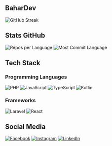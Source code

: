 ## BaharDev
![GitHub Streak](https://streak-stats.demolab.com?user=BaharudinZaelani&theme=transparent&hide_border=true&locale=id&mode=weekly&card_width=1000)

## Stats GitHub
![Repos per Language](http://github-profile-summary-cards.vercel.app/api/cards/repos-per-language?username=BaharudinZaelani&theme=dark)
![Most Commit Language](http://github-profile-summary-cards.vercel.app/api/cards/most-commit-language?username=BaharudinZaelani&theme=dark)

## Tech Stack
### Programming Languages
![PHP](https://img.shields.io/badge/-PHP-777BB4?style=flat-square&logo=php)
![JavaScript](https://img.shields.io/badge/-JavaScript-F7DF1E?style=flat-square&logo=javascript)
![TypeScript](https://img.shields.io/badge/-TypeScript-007ACC?style=flat-square&logo=typescript)
![Kotlin](https://img.shields.io/badge/-Kotlin-7F52B0?style=flat-square&logo=kotlin)

### Frameworks
![Laravel](https://img.shields.io/badge/-Laravel-EF3E30?style=flat-square&logo=laravel)
![React](https://img.shields.io/badge/-React-61DAFB?style=flat-square&logo=react)

## Social Media
[![Facebook](https://img.shields.io/badge/Facebook-1877F2?style=flat&logo=facebook&logoColor=white)](https://fb.com/baharudinzaelani1)
[![Instagram](https://img.shields.io/badge/Instagram-E4405F?style=flat&logo=instagram&logoColor=white)](https://instagram.com/bahardev_)
[![LinkedIn](https://img.shields.io/badge/LinkedIn-0A66C2?style=flat&logo=linkedin&logoColor=white)](https://www.linkedin.com/in/baharudinzaelani/)
